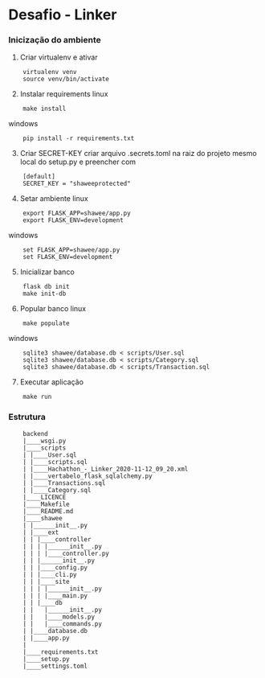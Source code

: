 # Desafio - Linker

### Inicização do ambiente

1. Criar virtualenv e ativar
~~~
    virtualenv venv
    source venv/bin/activate
~~~

2. Instalar requirements
linux
~~~
    make install
~~~
windows
~~~
    pip install -r requirements.txt
~~~

3. Criar SECRET-KEY
criar arquivo .secrets.toml na raiz do projeto mesmo local do setup.py e preencher com
~~~
    [default]
    SECRET_KEY = "shaweeprotected"
~~~

4. Setar ambiente
linux
~~~
    export FLASK_APP=shawee/app.py
    export FLASK_ENV=development
~~~
windows
~~~
    set FLASK_APP=shawee/app.py
    set FLASK_ENV=development
~~~

5. Inicializar banco
~~~
    flask db init
    make init-db
~~~

6. Popular banco
linux
~~~
    make populate
~~~
windows
~~~
    sqlite3 shawee/database.db < scripts/User.sql
	sqlite3 shawee/database.db < scripts/Category.sql
	sqlite3 shawee/database.db < scripts/Transaction.sql
~~~

7. Executar aplicação
~~~
    make run
~~~

### Estrutura
~~~
    backend
    |____wsgi.py
    |____scripts
    | |____User.sql
    | |____scripts.sql
    | |____Hachathon_-_Linker_2020-11-12_09_20.xml
    | |____vertabelo_flask_sqlalchemy.py
    | |____Transactions.sql
    | |____Category.sql
    |____LICENCE
    |____Makefile
    |____README.md
    |____shawee
    | |______init__.py
    | |____ext
    | | |____controller
    | | | |______init__.py
    | | | |____controller.py
    | | |______init__.py
    | | |____config.py
    | | |____cli.py
    | | |____site
    | | | |______init__.py
    | | | |____main.py
    | | |____db
    | |   |______init__.py
    | |   |____models.py
    | |   |____commands.py
    | |____database.db
    | |____app.py
    |
    |____requirements.txt
    |____setup.py
    |____settings.toml
~~~ 